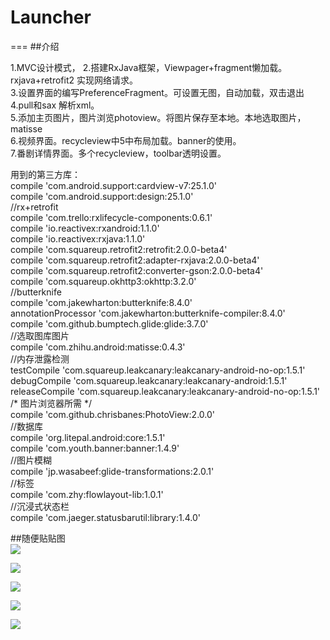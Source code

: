 # Launcher
===
##介绍

1.MVC设计模式，
2.搭建RxJava框架，Viewpager+fragment懒加载。rxjava+retrofit2 实现网络请求。<br>
3.设置界面的编写PreferenceFragment。可设置无图，自动加载，双击退出<br>
4.pull和sax 解析xml。<br>
5.添加主页图片，图片浏览photoview。将图片保存至本地。本地选取图片，matisse<br>
6.视频界面。recycleview中5中布局加载。banner的使用。 <br>
7.番剧详情界面。多个recycleview，toolbar透明设置。<br>

用到的第三方库：<br>
    compile 'com.android.support:cardview-v7:25.1.0'<br>
    compile 'com.android.support:design:25.1.0'<br>
    //rx+retrofit<br>
    compile 'com.trello:rxlifecycle-components:0.6.1'<br>
    compile 'io.reactivex:rxandroid:1.1.0'<br>
    compile 'io.reactivex:rxjava:1.1.0'<br>
    compile 'com.squareup.retrofit2:retrofit:2.0.0-beta4'<br>
    compile 'com.squareup.retrofit2:adapter-rxjava:2.0.0-beta4'<br>
    compile 'com.squareup.retrofit2:converter-gson:2.0.0-beta4'<br>
    compile 'com.squareup.okhttp3:okhttp:3.2.0'<br>
    //butterknife<br>
    compile 'com.jakewharton:butterknife:8.4.0'<br>
    annotationProcessor 'com.jakewharton:butterknife-compiler:8.4.0'<br>
    compile 'com.github.bumptech.glide:glide:3.7.0'<br>
    //选取图库图片<br>
    compile 'com.zhihu.android:matisse:0.4.3'<br>
    //内存泄露检测<br>
    testCompile 'com.squareup.leakcanary:leakcanary-android-no-op:1.5.1'<br>
    debugCompile 'com.squareup.leakcanary:leakcanary-android:1.5.1'<br>
    releaseCompile 'com.squareup.leakcanary:leakcanary-android-no-op:1.5.1'<br>
    /* 图片浏览器所需 */<br>
    compile 'com.github.chrisbanes:PhotoView:2.0.0'<br>
    //数据库<br>
    compile 'org.litepal.android:core:1.5.1'<br>
    compile 'com.youth.banner:banner:1.4.9'<br>
    //图片模糊<br>
    compile 'jp.wasabeef:glide-transformations:2.0.1'<br>
    //标签<br>
    compile 'com.zhy:flowlayout-lib:1.0.1'<br>
    //沉浸式状态栏<br>
    compile 'com.jaeger.statusbarutil:library:1.4.0'<br>

##随便贴贴图<br>
![](https://github.com/LinKermit/Laucher/raw/master/screen/home.PNG)

![](https://github.com/LinKermit/Laucher/raw/master/screen/image.PNG)

![](https://github.com/LinKermit/Laucher/raw/master/screen/shipin.PNG)

![](https://github.com/LinKermit/Laucher/raw/master/screen/详情.PNG)

![](https://github.com/LinKermit/Laucher/raw/master/screen/设置.PNG)

